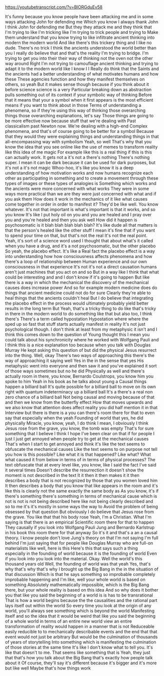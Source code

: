 https://youtubetranscript.com/?v=BlORGduEv58

 It's funny because you know people have been attacking me and in some ways attacking John for defending me Which you know I always thank John I think John for defending me But they they attack me and they think that I'm trying to like I'm tricking like I'm trying to trick people and trying to Make them understand that you know trying to like infiltrate ancient thinking into modern the modern world And like there's this trickery thing and I like no dude. There's no trick I think the ancients understood the world better than you I really do believe that and that's the reality I'm trying to bridge. I'm trying to get you into their their way of thinking not the oven not the other way around Right I'm not trying to camouflage ancient thinking and trying to adapt it to the modern world like I know I I Really do think that the Saints and the ancients had a better understanding of what motivates humans and how these These agencies function and how they manifest themselves on others, so yeah But it makes sense though because if you think about it before science science is a very Particular breaking down as abstraction pulls something out of its context if your symbolic way of thinking Before that it means that your a symbol when it first appears is the most efficient means if you want to think about in those Terms of understanding a phenomena, so if they're using this way of thinking those overarching things those overarching explanations, let's say Those things are going to be more effective now because stuff that we're dealing with Past classicalism past Newton now. We're dealing with a high-end Complex phenomena, and that's of course going to be better for a symbol Because that they would they were explaining things and understanding things in that all-encompassing way with symbolism Yeah, so well That's why that you know the idea that you see online like the use of memes to transform reality like this idea of me magic For example like this is a real thing if this is this can actually work. It gets not a it's not a there's nothing There's nothing super. I mean it can be dark because it can be used for dark purposes, but it's not a it's not magic Whoo-hoo, it's like you know it is a deep understanding of how motivation works and now humans recognize each other as participating in something and to create a movement through these types of images or these types of analogies is Something which works and the ancients were more concerned with what works They were in some ways more practical than we are they were just concerned with what and if you ask them How does it work in the mechanics of it like what causes come together in order in order to manifest it? They'd be like well. You know whatever. It's not that important is what's important is that it works, and so you know It's like I put holy oil on you and you are healed and I pray over you and you're healed and then you ask well How did it happen is psychosomatic is it blah blah blah blah blah? It's like dude all that matters is that the person's healed like the other stuff I mean it's fine that if you want to spend your time on that, but that's not the real It's not the real point. Yeah, it's sort of a science word used I thought that about what's it called when you have a drug, and it's a not psychosomatic, but the other placebo So yeah, the placebo effect. It's like a Real fact the placebo effect is a way into understanding how how consciousness affects phenomena and how there's a loop of relationship between Human experience and our own consciousness in that experience It's not it's not a direct causation humans aren't just machines that you act on and so But in a way like I think that what could be interesting and and I don't know if it's going to happen But like there is a way in which the mechanical the discovery of the mechanical causes does increase power And so for example modern medicine does do things that ancient medicine could not do for sure Clearly they're able to heal things that the ancients couldn't heal But I do believe that integrating the placebo effect in the process would ultimately probably yield better results in the long term But Yeah, that's a tricky thing to do like that's tricky in there in the modern world to do something like that but also too, I think there's There's a term called hypostation Hypostation where where the sped up so fast that stuff starts actually manifest in reality It's not just psychological though. I don't think at least from my metaphysic it isn't and I think this comes down to the question of Young thought this I mean you could talk about his synchronicity where he worked with Wolfgang Pauli and I think this is a nice explanation too because when you talk with Douglas Murray He kept asking this question of but did the physical Jesus resurrect into the thing. Well, okay There's two ways of approaching this there's the way of approaching it saying well Yes in the in the sense that yes His metaphysic went into everyone and then saw it and you've explained it sort of those ways sometimes but no he did Physically as well and there's actually room in there, you know, Bernardo Coulstrops, you know him you spoke to him Yeah in his book as he talks about young a Causal things happen a billiard ball It's quite possible for a billiard ball to move on its own right with quantum indeterminacy up a billiard ball It's a there's a real non zero chance of a billiard ball Not being causal and moving because of that and then we know from the butterfly effect How that moves upwards and we also know that attention does affect reality you did half mention it in that Interview but there is there is a you can there's room there for that to even say that especially when the yeah Founding of world that yes, he did physically Miracle, you know, yeah, I do think I mean, I obviously I think Jesus rose from the grave, you know, the tomb was empty That's for sure something that I believe I think I hope I've been clear on that if for people I just I just get annoyed when people try to get at the mechanical causes That's when I start to get annoyed and think it's like the text seems to obfuscate the mechanical causes Like the text seems to on purpose not tell you how is this possible? Like what it is that happened? Like what? What what caused it from below in terms of in terms of physical processes? The text obfuscate that at every level like, you know, like I said the fact I've said it several times Doesn't describe the resurrection it doesn't show the moment is not described in the text It it then it then makes it it then describes a body that is not recognized by those that you women loved him It then describes a body that you know that like appears in the room and it's like this is clearly not the same exactly the same body as As you know, it's if there's something there's something in terms of mechanical cause which is not is not is not being described here like not being clearly described and so to me it's it's mostly in some ways the way to Avoid the problem of being obsessed by that question But obviously I do believe that Jesus rose from the grave. You like that that his body rose Yeah, I'm a Christian. What I'm saying is that there is an empirical Scientific room there for that to happen They causally if you look into Wolfgang Pauli Jung and Bernardo Karlstrup in his book this room there for that anyway So it's it and that's a an a causal theory. I know people don't love Jung's theory on that I'm not saying I'm full behind I'm just saying that for people like Douglas Murray who are full-on materialists like well, here is this Here's this that says such a thing especially in the founding of world because it is the founding of world Even if you look into you look into the material. Okay. Well the world's this thousand years old Well, the founding of world was that yeah Yes, that's why that's why that's why I brought up the Big Bang in the in the situation of that discussion Which is that he says something so improbable completely improbable happening and I'm like, well your whole world is based on something Absolutely mathematically impossible, which is the Big Bang there, but your whole reality is based on this idea And so why does it bother you that like you said the beginning of a world is is has to be transrational That is how a world begins because the the causalities and the rational part lays itself out within the world So every time you look at the origin of any world, you'll always see something which is beyond the world Manifesting itself and so the idea that it would be weird that like you said the beginning of a whole world in terms of an entire new world view an entire transformation of reality would happen in a manner that is not Reduceable easily reducible to to mechanically describable events and the end that that event would not just be arbitrary But would be the culmination of thousands of years of storytelling Into something which is manifesting the culmination of those stories at the same time It's like I don't know what to tell you. It's like that doesn't to me. That seems like something that is Yeah, they just that that's how you talk about the Big Bang that's exactly how people talk about it Of course, they'll say it's different because it's bigger and it's more but like well Maybe that's how things work